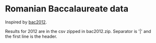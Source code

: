 Romanian Baccalaureate data
=============
Inspired by [bac2012][].

Results for 2012 are in the csv zipped in bac2012.zip. Separator is '|' and the first line is the header.



[bac2012]: https://github.com/alexandrustr/bac2012

